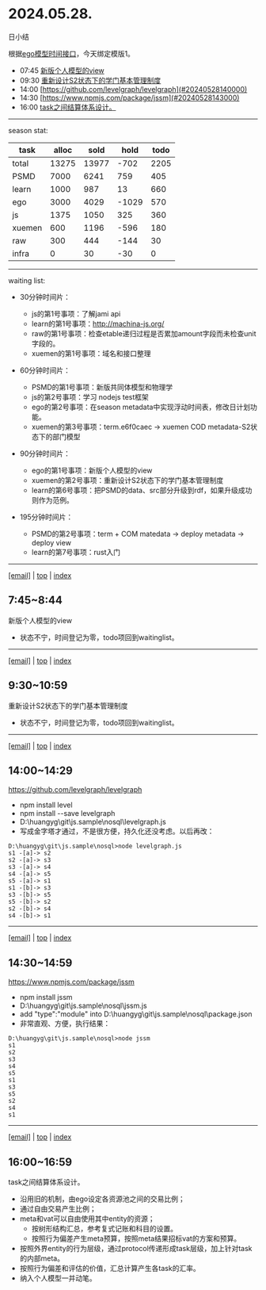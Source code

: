 # 2024.05.28.
日小结  

<a id="top"></a>
根据[ego模型时间接口](https://gitee.com/hyg/blog/blob/master/timeflow.md)，今天绑定模版1。

<a id="index"></a>
- 07:45	[新版个人模型的view](#20240528074500)  
- 09:30	[重新设计S2状态下的学门基本管理制度](#20240528093000)  
- 14:00	[https://github.com/levelgraph/levelgraph](#20240528140000)  
- 14:30	[https://www.npmjs.com/package/jssm](#20240528143000)  
- 16:00	[task之间结算体系设计。](#20240528160000)  

---
season stat:

| task | alloc | sold | hold | todo |
| --- | --- | --- | --- | --- |
| total | 13275 | 13977 | -702 | 2205 |
| PSMD | 7000 | 6241 | 759 | 405 |
| learn | 1000 | 987 | 13 | 660 |
| ego | 3000 | 4029 | -1029 | 570 |
| js | 1375 | 1050 | 325 | 360 |
| xuemen | 600 | 1196 | -596 | 180 |
| raw | 300 | 444 | -144 | 30 |
| infra | 0 | 30 | -30 | 0 |

---

waiting list:


- 30分钟时间片：
  - js的第1号事项：了解jami api
  - learn的第1号事项：http://machina-js.org/
  - raw的第1号事项：检查etable递归过程是否累加amount字段而未检查unit字段的。
  - xuemen的第1号事项：域名和接口整理

- 60分钟时间片：
  - PSMD的第1号事项：新版共同体模型和物理学
  - js的第2号事项：学习 nodejs test框架
  - ego的第2号事项：在season metadata中实现浮动时间表，修改日计划功能。
  - xuemen的第3号事项：term.e6f0caec -> xuemen COD metadata-S2状态下的部门模型

- 90分钟时间片：
  - ego的第1号事项：新版个人模型的view
  - xuemen的第2号事项：重新设计S2状态下的学门基本管理制度
  - learn的第6号事项：把PSMD的data、src部分升级到rdf，如果升级成功则作为范例。

- 195分钟时间片：
  - PSMD的第2号事项：term + COM matedata -> deploy metadata -> deploy view
  - learn的第7号事项：rust入门

---

<a href="mailto:huangyg@mars22.com?subject=关于2024.05.28.[新版个人模型的view]任务&body=日期: 20240528%0D%0A序号: 0%0D%0A手稿:../../draft/2024/05/20240528074500.md%0D%0A---请勿修改邮件主题及以上内容 从下一行开始写您的想法---%0D%0A">[email]</a> | [top](#top) | [index](#index)
<a id="20240528074500"></a>
## 7:45~8:44
新版个人模型的view

- 状态不宁，时间登记为零，todo项回到waitinglist。

---

<a href="mailto:huangyg@mars22.com?subject=关于2024.05.28.[重新设计S2状态下的学门基本管理制度]任务&body=日期: 20240528%0D%0A序号: 1%0D%0A手稿:../../draft/2024/05/20240528093000.md%0D%0A---请勿修改邮件主题及以上内容 从下一行开始写您的想法---%0D%0A">[email]</a> | [top](#top) | [index](#index)
<a id="20240528093000"></a>
##  9:30~10:59
重新设计S2状态下的学门基本管理制度

- 状态不宁，时间登记为零，todo项回到waitinglist。

---

<a href="mailto:huangyg@mars22.com?subject=关于2024.05.28.[https://github.com/levelgraph/levelgraph]任务&body=日期: 20240528%0D%0A序号: 2%0D%0A手稿:../../draft/2024/05/20240528140000.md%0D%0A---请勿修改邮件主题及以上内容 从下一行开始写您的想法---%0D%0A">[email]</a> | [top](#top) | [index](#index)
<a id="20240528140000"></a>
## 14:00~14:29
https://github.com/levelgraph/levelgraph

- npm install level
- npm install --save levelgraph
- D:\huangyg\git\js.sample\nosql\levelgraph.js
- 写成金字塔才通过，不是很方便，持久化还没考虑。以后再改：
```
D:\huangyg\git\js.sample\nosql>node levelgraph.js
s1 -[a]-> s2
s2 -[a]-> s3
s3 -[a]-> s4
s4 -[a]-> s5
s5 -[a]-> s1
s1 -[b]-> s3
s3 -[b]-> s5
s5 -[b]-> s2
s2 -[b]-> s4
s4 -[b]-> s1
```

---

<a href="mailto:huangyg@mars22.com?subject=关于2024.05.28.[https://www.npmjs.com/package/jssm]任务&body=日期: 20240528%0D%0A序号: 3%0D%0A手稿:../../draft/2024/05/20240528143000.md%0D%0A---请勿修改邮件主题及以上内容 从下一行开始写您的想法---%0D%0A">[email]</a> | [top](#top) | [index](#index)
<a id="20240528143000"></a>
## 14:30~14:59
https://www.npmjs.com/package/jssm

- npm install jssm
- D:\huangyg\git\js.sample\nosql\jssm.js
- add "type":"module" into D:\huangyg\git\js.sample\nosql\package.json
- 非常直观、方便，执行结果：
```
D:\huangyg\git\js.sample\nosql>node jssm
s1
s2
s3
s4
s5
s1
s3
s5
s2
s4
s1
```

---

<a href="mailto:huangyg@mars22.com?subject=关于2024.05.28.[task之间结算体系设计。]任务&body=日期: 20240528%0D%0A序号: 4%0D%0A手稿:../../draft/2024/05/20240528160000.md%0D%0A---请勿修改邮件主题及以上内容 从下一行开始写您的想法---%0D%0A">[email]</a> | [top](#top) | [index](#index)
<a id="20240528160000"></a>
## 16:00~16:59
task之间结算体系设计。

- 沿用旧的机制，由ego设定各资源池之间的交易比例；
- 通过自由交易产生比例；
- meta和vat可以自由使用其中entity的资源；
    - 按树形结构汇总，参考复式记账和科目的设置。
    - 按照行为偏差产生meta预算，按照meta结果招标vat的方案和预算。
- 按照外界entity的行为层级，通过protocol传递形成task层级，加上针对task的内部meta。
- 按照行为偏差和评估的价值，汇总计算产生各task的汇率。
- 纳入个人模型一并动笔。
